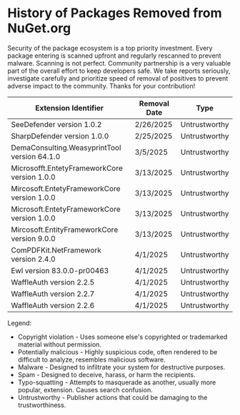 # History of Packages Removed from NuGet.org

Security of the package ecosystem is a top priority investment. 
Every package entering is scanned upfront and regularly rescanned to prevent malware. 
Scanning is not perfect. Community partnership is a very valuable part of the overall effort to keep developers safe. We take reports seriously, investigate carefully and prioritize speed of removal of positives to prevent adverse impact to the community. Thanks for your contribution!


| Extension Identifier                  | Removal Date | Type                          |
|---------------------------------------|--------------|-------------------------------|
|      SeeDefender	 version 1.0.2    |       2/26/2025       |   Untrustworthy  |
|      SharpDefender	 version 1.0.0    |       2/25/2025       |  Untrustworthy   |
|      DemaConsulting.WeasyprintTool version  64.1.0   |      3/5/2025       |  Untrustworthy   |
|      Microsofft.EntetyFrameworkCore  version  1.0.0   |      3/13/2025       |  Untrustworthy   |
|      Mircоsoft.EntetyFrameworkCore  version  1.0.0   |      3/13/2025       |  Untrustworthy   |
|      Micrоsoft.EntetyFrameworkCore  version  1.0.0   |      3/13/2025       |  Untrustworthy   |
|      Мircosоft.ЕntitуFramеworkСоrе  version  9.0.0   |      3/13/2025       |  Untrustworthy   |
|      ComPDFKit.NetFramework version  2.4.0   |    4/1/2025      |  Untrustworthy   |
|      Ewl version  83.0.0-pr00463   |    4/1/2025       |  Untrustworthy   |
|      WaffleAuth version  2.2.5    |     4/1/2025      |  Untrustworthy   |
|      WaffleAuth version 2.2.7    |     4/1/2025    |  Untrustworthy   |
|      WaffleAuth version 2.2.6    |     4/1/2025    |  Untrustworthy   |




Legend:
- Copyright violation - Uses someone else's copyrighted or trademarked material without permission.
- Potentially malicious - Highly suspicious code, often rendered to be difficult to analyze, resembles malicious software.
- Malware - Designed to infiltrate your system for destructive purposes.
- Spam - Designed to deceive, harass, or harm the recipients.
- Typo-squatting - Attempts to masquerade as another, usually more popular, extension. Causes search confusion.
- Untrustworthy - Publisher actions that could be damaging to the trustworthiness.
